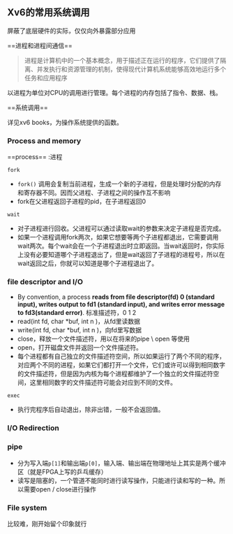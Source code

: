 ## Xv6的常用系统调用

屏蔽了底层硬件的实际，仅仅向外暴露部分应用

==进程和进程间通信==

> 进程是计算机中的一个基本概念，用于描述正在运行的程序，它们提供了隔离、并发执行和资源管理的机制，使得现代计算机系统能够高效地运行多个任务和应用程序 

以进程为单位对CPU的调用进行管理。每个进程的内存包括了指令、数据、栈。

==系统调用==

详见xv6 books，为操作系统提供的函数。

### Process and memory

==process== :进程

`fork`

-  `fork()` 调用会复制当前进程，生成一个新的子进程，但是处理时分配的内存和寄存器不同。因而父进程、子进程之间的操作互不影响
-  fork在父进程返回子进程的pid，在子进程返回0

`wait`

- 对子进程进行回收。父进程可以通过读取wait的参数来决定子进程是否完成。
- 如果一个进程调用fork两次，如果它想要等两个子进程都退出，它需要调用wait两次。每个wait会在一个子进程退出时立即返回。当wait返回时，你实际上没有必要知道哪个子进程退出了，但是wait返回了子进程的进程号，所以在wait返回之后，你就可以知道是哪个子进程退出了。 

### file descriptor and  I/O

- By convention, a process **reads from file descriptor(fd) 0  (standard input), writes output to fd1 (standard input), and writes error message to fd3(standard error)**. 标准描述符，0 1 2
- read(int fd, char *buf, int n )，从fd里读数据
- write(int fd, char *buf, int n )，向fd里写数据
- close，释放一个文件描述符，用以在将来的pipe  \  open 等使用
- open，打开磁盘文件并返回一个文件描述符。
- 每个进程都有自己独立的文件描述符空间，所以如果运行了两个不同的程序，对应两个不同的进程，如果它们都打开一个文件，它们或许可以得到相同数字的文件描述符，但是因为内核为每个进程都维护了一个独立的文件描述符空间，这里相同数字的文件描述符可能会对应到不同的文件。 

`exec`

- 执行完程序后自动退出，除非出错，一般不会返回值。



### I/O Redirection

  

### pipe

- 分为写入端`p[1]`和输出端`p[0]`，输入端、输出端在物理地址上其实是两个缓冲区（就是FPGA上写的乒乓缓存）
- 读写是阻塞的，一个管道不能同时进行读写操作，只能进行读和写的一种。所以需要open / close进行操作

### File system

比较难，刚开始留个印象就行

